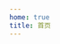 ```yaml
---
home: true
title: 首页
---
```


<script setup>
import LandingPage from "../../.vitepress/theme/components/LandingPage.vue"
</script>

<LandingPage />
